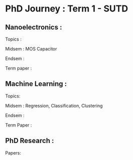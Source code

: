 # PhD Journey : Term 1 - SUTD

## Nanoelectronics : 
Topics : 

Midsem : MOS Capacitor

Endsem : 

Term paper : 

## Machine Learning : 
Topics: 

Midsem : Regression, Classification, Clustering

Endsem : 

Term Paper :

## PhD Research : 
Papers:
